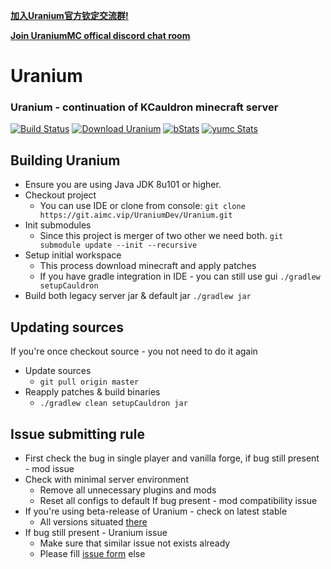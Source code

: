**[加入Uranium官方钦定交流群!](https://jq.qq.com/?_wv=1027&k=4BEK1SI)**

**[Join UraniumMC offical discord chat room](https://discord.gg/dCjehb3)**
# Uranium
### Uranium - continuation of KCauldron minecraft server
[![Build Status][build_status]](https://ci.aimc.vip/job/Uranium) [![Download Uranium][download_img]][download_url] [![bStats][bStats]][bStats_link] [![yumc Stats][yumc_Stats]][yumc_Stats_link]

## Building Uranium
* Ensure you are using Java JDK 8u101 or higher.
* Checkout project
  * You can use IDE or clone from console:
  `git clone https://git.aimc.vip/UraniumDev/Uranium.git`
* Init submodules
  * Since this project is merger of two other we need both.
  `git submodule update --init --recursive`
* Setup initial workspace
  * This process download minecraft and apply patches
  * If you have gradle integration in IDE - you can still use gui
  `./gradlew setupCauldron`
* Build both legacy server jar & default jar
  `./gradlew jar`

## Updating sources
If you're once checkout source - you not need to do it again
* Update sources
  * `git pull origin master`
* Reapply patches & build binaries
  * `./gradlew clean setupCauldron jar`


## Issue submitting rule
* First check the bug in single player and vanilla forge, if bug still present - mod issue
* Check with minimal server environment
  * Remove all unnecessary plugins and mods
  * Reset all configs to default
  If bug present - mod compatibility issue
* If you're using beta-release of Uranium - check on latest stable
  * All versions situated [there](https://ci.aimc.vip/job/Uranium)
* If bug still present - Uranium issue
  * Make sure that similar issue not exists already
  * Please fill [issue form](https://git.aimc.vip/UraniumDev/Uranium/issues/new) else

[donate_img]: https://git.aimc.vip/static/donate-Bitcoin.svg
[download_url]: https://pan.baidu.com/s/1jI42BHG#list/path=/Uranium/%23lastSuccessfulBuild
[download_img]: https://git.aimc.vip/static/download-latest.svg
[build_status]: https://ci.aimc.vip/job/Uranium/badge/icon
[bStats]: https://git.aimc.vip/static/bStats-Uranium.svg
[bStats_link]: https://bstats.org/plugin/bukkit/Uranium
[yumc_Stats]: https://git.aimc.vip/static/yumc-UM.svg
[yumc_Stats_link]: http://www.yumc.pw/Home/Statistics/Plugin.html?name=Uranium